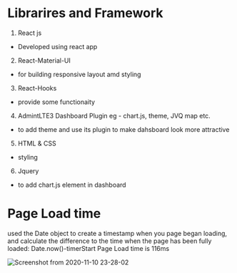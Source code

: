 # Librarires and Framework
1. React js 
  - Developed using react app
2. React-Material-UI
  - for building responsive layout amd styling
3. React-Hooks
  - provide some functionaity
4. AdmintLTE3 Dashboard Plugin eg - chart.js, theme, JVQ map etc.
  - to add theme and use its plugin to make dahsboard look more attractive
5. HTML & CSS
  - styling 
6. Jquery
  - to add chart.js element in dashboard
  
  
# Page Load time 
used the Date object to create a timestamp when you page began loading, and calculate the difference to the time when the page has been fully loaded:
 Date.now()-timerStart
 Page Load time is 116ms
 


![Screenshot from 2020-11-10 23-28-02](https://user-images.githubusercontent.com/48185254/98712662-953bbf80-23ac-11eb-9cf2-197c17ce449a.png)

  
